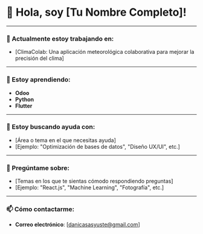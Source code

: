 # 👋 Hola, soy [Tu Nombre Completo]!

---

### 🔭 Actualmente estoy trabajando en:
- [ClimaColab:  Una aplicación meteorológica colaborativa para mejorar la precisión del clima]


---

### 🌱 Estoy aprendiendo:
- **Odoo**
- **Python**
- **Flutter**

---


### 🤔 Estoy buscando ayuda con:
- [Área o tema en el que necesitas ayuda]
- [Ejemplo: "Optimización de bases de datos", "Diseño UX/UI", etc.]

---

### 💬 Pregúntame sobre:
- [Temas en los que te sientas cómodo respondiendo preguntas]
- [Ejemplo: "React.js", "Machine Learning", "Fotografía", etc.]

---

### 📫 Cómo contactarme:
- **Correo electrónico**: [danicasasyuste@gmail.com]

